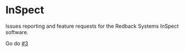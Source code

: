 # InSpect
Issues reporting and feature requests for the Redback Systems InSpect software.

Go do [#3](/../../issues)
